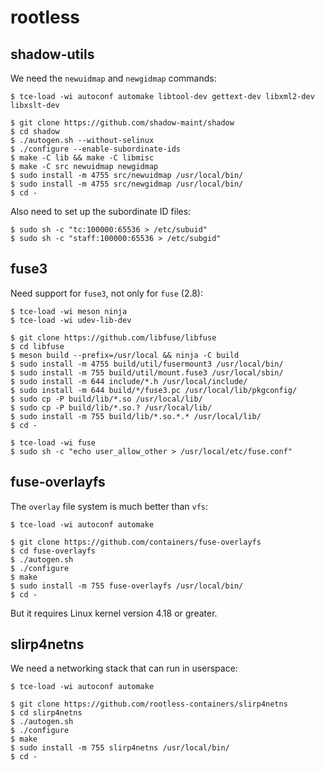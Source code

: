 # rootless

## shadow-utils

We need the `newuidmap` and `newgidmap` commands:

``` console
$ tce-load -wi autoconf automake libtool-dev gettext-dev libxml2-dev libxslt-dev

$ git clone https://github.com/shadow-maint/shadow
$ cd shadow
$ ./autogen.sh --without-selinux
$ ./configure --enable-subordinate-ids
$ make -C lib && make -C libmisc
$ make -C src newuidmap newgidmap
$ sudo install -m 4755 src/newuidmap /usr/local/bin/
$ sudo install -m 4755 src/newgidmap /usr/local/bin/
$ cd -
```

Also need to set up the subordinate ID files:

``` console
$ sudo sh -c "tc:100000:65536 > /etc/subuid"
$ sudo sh -c "staff:100000:65536 > /etc/subgid"
```

## fuse3

Need support for `fuse3`, not only for `fuse` (2.8):

``` console
$ tce-load -wi meson ninja
$ tce-load -wi udev-lib-dev

$ git clone https://github.com/libfuse/libfuse
$ cd libfuse
$ meson build --prefix=/usr/local && ninja -C build
$ sudo install -m 4755 build/util/fusermount3 /usr/local/bin/
$ sudo install -m 755 build/util/mount.fuse3 /usr/local/sbin/
$ sudo install -m 644 include/*.h /usr/local/include/
$ sudo install -m 644 build/*/fuse3.pc /usr/local/lib/pkgconfig/
$ sudo cp -P build/lib/*.so /usr/local/lib/
$ sudo cp -P build/lib/*.so.? /usr/local/lib/
$ sudo install -m 755 build/lib/*.so.*.* /usr/local/lib/
$ cd -
```

``` console
$ tce-load -wi fuse
$ sudo sh -c "echo user_allow_other > /usr/local/etc/fuse.conf"
```

## fuse-overlayfs

The `overlay` file system is much better than `vfs`:

``` console
$ tce-load -wi autoconf automake

$ git clone https://github.com/containers/fuse-overlayfs
$ cd fuse-overlayfs
$ ./autogen.sh
$ ./configure
$ make
$ sudo install -m 755 fuse-overlayfs /usr/local/bin/
$ cd -
```

But it requires Linux kernel version 4.18 or greater.

## slirp4netns

We need a networking stack that can run in userspace:

``` console
$ tce-load -wi autoconf automake

$ git clone https://github.com/rootless-containers/slirp4netns
$ cd slirp4netns
$ ./autogen.sh
$ ./configure
$ make
$ sudo install -m 755 slirp4netns /usr/local/bin/
$ cd -
```
